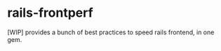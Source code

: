 rails-frontperf
===============

[WIP] provides a bunch of best practices to speed rails frontend, in one gem.
